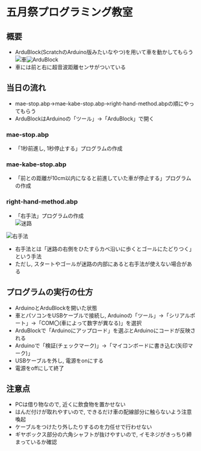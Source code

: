 五月祭プログラミング教室
====
## 概要
* ArduBlock(ScratchのArduino版みたいなやつ)を用いて車を動かしてもらう  
![車](https://user-images.githubusercontent.com/25577208/40037747-d11ff9e8-5849-11e8-8799-b406a3193a66.png)![ArduBlock](https://user-images.githubusercontent.com/25577208/40037817-2dd02168-584a-11e8-8b94-d6802e7f7ccc.png)  
* 車には前と右に超音波距離センサがついている  


## 当日の流れ
* mae-stop.abp→mae-kabe-stop.abp→right-hand-method.abpの順にやってもらう  
* ArduBlockはArduinoの「ツール」→「ArduBlock」で開く

### mae-stop.abp
* 「1秒前進し, 1秒停止する」プログラムの作成

### mae-kabe-stop.abp
* 「前との距離が10cm以内になると前進していた車が停止する」プログラムの作成

### right-hand-method.abp
* 「右手法」プログラムの作成  
![迷路](https://user-images.githubusercontent.com/25577208/40037298-9ce214b0-5847-11e8-9323-f2db94f5e7b9.png)  

![右手法](https://user-images.githubusercontent.com/25577208/40037323-c1f00834-5847-11e8-8c52-8ad546b0adec.png)

* 右手法とは「迷路の右側をひたすらカベ沿いに歩くとゴールにたどりつく」という手法  
* ただし, スタートやゴールが迷路の内部にあると右手法が使えない場合がある  

## プログラムの実行の仕方
* ArduinoとArduBlockを開いた状態  
* 車とパソコンをUSBケーブルで接続し, Arduinoの「ツール」→「シリアルポート」→「COM〇(車によって数字が異なる)」を選択  
* ArduBlockで「Arduinoにアップロード」を選ぶとArduinoにコードが反映される  
* Arduinoで「検証(チェックマーク)」→「マイコンボードに書き込む(矢印マーク)」  
* USBケーブルを外し, 電源をonにする
* 電源をoffにして終了

## 注意点
* PCは借り物なので, 近くに飲食物を置かせない
* はんだ付けが取れやすいので, できるだけ車の配線部分に触らないよう注意喚起
* ケーブルをつけたり外したりするのを力任せで行わせない
* ギヤボックス部分の六角シャフトが抜けやすいので, イモネジがきっちり締まっているか確認

